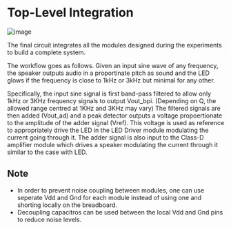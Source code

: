 # Top-Level Integration
![image](https://github.com/user-attachments/assets/cb3185d5-d9e4-4d1e-8d29-8d805cf240a7)

The final circuit integrates all the modules designed during the experiments to build a complete system.

The workflow goes as follows. Given an input sine wave of any frequency, the speaker outputs audio in a proportinate pitch as sound and the LED glows if the frequency is close to 1kHz or 3kHz but minimal for any other.

Specifically, the input sine signal is first band-pass filtered to allow only 1kHz or 3KHz frequency signals to output Vout_bpi. (Depending on Q, the allowed range centred at 1KHz and 3KHz may vary) The filtered signals are then added (Vout_ad) and a peak detector outputs a voltage propoertionate to the amplitude of the adder signal (Vref). This voltage is used as reference to appropriately drive the LED in the LED Driver module modulating the current going through it. The adder signal is also input to the Class-D amplifier module which drives a speaker modulating the current through it similar to the case with LED.

## Note
- In order to prevent noise coupling between modules, one can use seperate Vdd and Gnd for each module instead of using one and shorting locally on the breadboard.
- Decoupling capacitros can be used between the local Vdd and Gnd pins to reduce noise levels.
